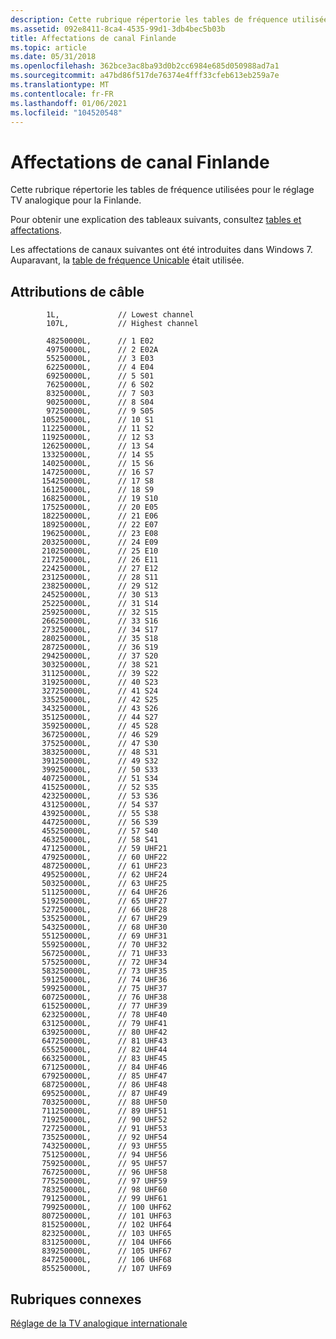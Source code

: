 ```yaml
---
description: Cette rubrique répertorie les tables de fréquence utilisées pour le réglage TV analogique pour la Finlande.
ms.assetid: 092e8411-8ca4-4535-99d1-3db4bec5b03b
title: Affectations de canal Finlande
ms.topic: article
ms.date: 05/31/2018
ms.openlocfilehash: 362bce3ac8ba93d0b2cc6984e685d050988ad7a1
ms.sourcegitcommit: a47bd86f517de76374e4fff33cfeb613eb259a7e
ms.translationtype: MT
ms.contentlocale: fr-FR
ms.lasthandoff: 01/06/2021
ms.locfileid: "104520548"
---
```

# <a name="finland-channel-assignments"></a>Affectations de canal Finlande

Cette rubrique répertorie les tables de fréquence utilisées pour le réglage TV analogique pour la Finlande.

Pour obtenir une explication des tableaux suivants, consultez [tables et affectations](tables-and-assignments.md).

Les affectations de canaux suivantes ont été introduites dans Windows 7. Auparavant, la [table de fréquence Unicable](unicable-frequency-table.md) était utilisée.

## <a name="cable-assignments"></a>Attributions de câble

``` syntax
        1L,             // Lowest channel
        107L,           // Highest channel

        48250000L,      // 1 E02 
        49750000L,      // 2 E02A
        55250000L,      // 3 E03
        62250000L,      // 4 E04
        69250000L,      // 5 S01
        76250000L,      // 6 S02
        83250000L,      // 7 S03
        90250000L,      // 8 S04
        97250000L,      // 9 S05
       105250000L,      // 10 S1
       112250000L,      // 11 S2
       119250000L,      // 12 S3
       126250000L,      // 13 S4
       133250000L,      // 14 S5
       140250000L,      // 15 S6
       147250000L,      // 16 S7
       154250000L,      // 17 S8
       161250000L,      // 18 S9
       168250000L,      // 19 S10
       175250000L,      // 20 E05 
       182250000L,      // 21 E06
       189250000L,      // 22 E07
       196250000L,      // 23 E08
       203250000L,      // 24 E09
       210250000L,      // 25 E10
       217250000L,      // 26 E11
       224250000L,      // 27 E12
       231250000L,      // 28 S11
       238250000L,      // 29 S12
       245250000L,      // 30 S13
       252250000L,      // 31 S14
       259250000L,      // 32 S15
       266250000L,      // 33 S16
       273250000L,      // 34 S17
       280250000L,      // 35 S18
       287250000L,      // 36 S19
       294250000L,      // 37 S20
       303250000L,      // 38 S21
       311250000L,      // 39 S22
       319250000L,      // 40 S23
       327250000L,      // 41 S24
       335250000L,      // 42 S25
       343250000L,      // 43 S26
       351250000L,      // 44 S27
       359250000L,      // 45 S28
       367250000L,      // 46 S29
       375250000L,      // 47 S30
       383250000L,      // 48 S31
       391250000L,      // 49 S32
       399250000L,      // 50 S33
       407250000L,      // 51 S34
       415250000L,      // 52 S35
       423250000L,      // 53 S36
       431250000L,      // 54 S37
       439250000L,      // 55 S38
       447250000L,      // 56 S39
       455250000L,      // 57 S40
       463250000L,      // 58 S41
       471250000L,      // 59 UHF21
       479250000L,      // 60 UHF22
       487250000L,      // 61 UHF23
       495250000L,      // 62 UHF24
       503250000L,      // 63 UHF25
       511250000L,      // 64 UHF26
       519250000L,      // 65 UHF27
       527250000L,      // 66 UHF28
       535250000L,      // 67 UHF29
       543250000L,      // 68 UHF30
       551250000L,      // 69 UHF31
       559250000L,      // 70 UHF32
       567250000L,      // 71 UHF33
       575250000L,      // 72 UHF34
       583250000L,      // 73 UHF35
       591250000L,      // 74 UHF36
       599250000L,      // 75 UHF37
       607250000L,      // 76 UHF38
       615250000L,      // 77 UHF39
       623250000L,      // 78 UHF40
       631250000L,      // 79 UHF41
       639250000L,      // 80 UHF42
       647250000L,      // 81 UHF43
       655250000L,      // 82 UHF44
       663250000L,      // 83 UHF45
       671250000L,      // 84 UHF46
       679250000L,      // 85 UHF47
       687250000L,      // 86 UHF48
       695250000L,      // 87 UHF49
       703250000L,      // 88 UHF50
       711250000L,      // 89 UHF51
       719250000L,      // 90 UHF52
       727250000L,      // 91 UHF53
       735250000L,      // 92 UHF54
       743250000L,      // 93 UHF55
       751250000L,      // 94 UHF56
       759250000L,      // 95 UHF57
       767250000L,      // 96 UHF58
       775250000L,      // 97 UHF59
       783250000L,      // 98 UHF60
       791250000L,      // 99 UHF61
       799250000L,      // 100 UHF62
       807250000L,      // 101 UHF63
       815250000L,      // 102 UHF64
       823250000L,      // 103 UHF65
       831250000L,      // 104 UHF66
       839250000L,      // 105 UHF67
       847250000L,      // 106 UHF68
       855250000L,      // 107 UHF69
```

## <a name="related-topics"></a>Rubriques connexes

<dl> <dt>

[Réglage de la TV analogique internationale](international-analog-tv-tuning.md)
</dt> </dl>

 

 



